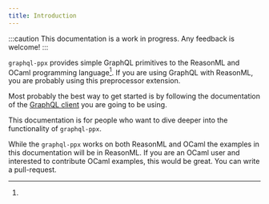 ```yaml
---
title: Introduction
---
```


<!-- prettier-ignore -->
:::caution
This documentation is a work in progress. Any feedback is welcome!
:::

`graphql-ppx` provides simple GraphQL primitives to the ReasonML and OCaml
programming language[^1]. If you are using GraphQL with ReasonML, you are
probably using this preprocessor extension.

Most probably the best way to get started is by following the documentation of
the [GraphQL client](clients.md) you are going to be using.

This documentation is for people who want to dive deeper into the functionality
of `graphql-ppx`.

[^1]:
  While the `graphql-ppx` works on both ReasonML and OCaml the examples in this
  documentation will be in ReasonML. If you are an OCaml user and interested to
  contribute OCaml examples, this would be great. You can write a pull-request.
